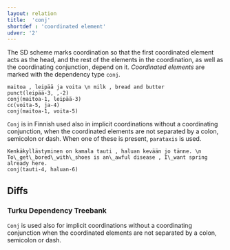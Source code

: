 ```yaml
---
layout: relation
title:  'conj'
shortdef : 'coordinated element'
udver: '2'
---
```


The SD scheme marks coordination so that the first coordinated element acts as the head, and the rest of the elements in the coordination, as well as the coordinating conjunction, depend on it. *Coordinated elements* are marked with the dependency type `conj`.

<!-- fname:conj.pdf -->
~~~ sdparse
maitoa , leipää ja voita \n milk , bread and butter
punct(leipää-3, ,-2)
conj(maitoa-1, leipää-3)
cc(voita-5, ja-4)
conj(maitoa-1, voita-5)
~~~

`Conj` is in Finnish used also in implicit coordinations without a coordinating conjunction, when the coordinated elements are not separated by a colon, semicolon or dash. When one of these is present, `parataxis` is used.

~~~sdparse
Kenkäkyllästyminen on kamala tauti , haluan kevään jo tänne. \n To\_get\_bored\_with\_shoes is an\_awful disease , I\_want spring already here.
conj(tauti-4, haluan-6)
~~~

## Diffs

### Turku Dependency Treebank

`Conj` is used also for implicit coordinations without a coordinating conjunction when the coordinated elements are not separated by a colon, semicolon or dash.
<!-- Interlanguage links updated Ne 5. května 2024, 18:20:58 CEST -->
